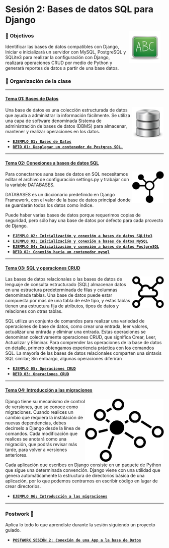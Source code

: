 # Sesión 2: Bases de datos SQL para Django

<img src="img/pizarron.png" align="right" height="100" width="100" hspace="10">


### :dart: Objetivos

Identificar las bases de datos compatibles con Django, Iniciar  e inicializará un servidor con MySQL, PostgreSQL y SQLite3 para realizar la configuración con Django, realizará operaciones CRUD por medio de Python y generará reportes de datos a partir de una base datos.


### 📂 Organización de la clase
***


#### <ins>Tema 01: Bases de Datos</ins>
<img src="img/imagen1.png" align="right" height="100" width="100">

Una base de datos es una colección estructurada de datos que ayuda a administrar la información fácilmente. Se utiliza una capa de software denominada Sistema de administración de bases de datos (DBMS) para almacenar, mantener y realizar operaciones en los datos.

 - [**`EJEMPLO 01: Bases de Datos`**](Ejemplo-01)
 - [**`RETO 01: Desplegar un contenedor de Postgres SQL.`**](Reto-01)

***
#### <ins>Tema 02: Conexiones a bases de datos SQL</ins>
<img src="img/imagen2.png" align="right" height="100" width="100">

Para conectarnos auna base de datos en SQL necesitamos editar el archivo de configuración settings.py y trabajar con la variable DATABASES.

DATABASES es un diccionario predefinido en Django Framework, con el valor de la base de datos principal donde se guardarán todos los datos como índice.

Puede haber varias bases de datos porque requerimos copias de seguridad, pero sólo hay una base de datos por defecto para cada provecto de Django.

 - [**`EJEMPLO 02: Inicialización y conexión a bases de datos SQLite3`**](Ejemplo-02)
 - [**`EJEMPLO 03: Inicialización y conexión a bases de datos MySQL`**](Ejemplo-03)
 - [**`EJEMPLO 04: Inicialización y conexión a bases de datos PostgreSQL`**](Ejemplo-04)
 - [**`RETO 02: Conexión hacia un contenedor mysql`**](Reto-02)



***

#### <ins>Tema 03: SQL y operaciones CRUD</ins>
<img src="img/imagen3.png" align="right" height="100" width="100">

Las bases de datos relacionales o las bases de datos de lenguaje de consulta estructurado (SQL) almacenan datos en una estructura predeterminada de filas y columnas denominada tablas. Una base de datos puede estar compuesta por más de una tabla de este tipo, y estas tablas tienen una estructura fija de atributos, tipos de datos y relaciones con otras tablas.


SQL utiliza un conjunto de comandos para realizar una variedad de operaciones de base de datos, como crear una entrada, leer valores, actualizar una entrada y eliminar una entrada. Estas operaciones se denominan colectivamente operaciones CRUD, que significa Crear, Leer, Actualizar y Eliminar. Para comprender las operaciones de la base de datos en detalle, primero obtengamos experiencia práctica con los comandos SQL. La mayoría de las bases de datos relacionales comparten una sintaxis SQL similar; Sin embargo, algunas operaciones diferirán

- [**`EJEMPLO 05: Operaciones CRUD`**](Ejemplo-05/Readme.md)
- [**`RETO 03: Operaciones CRUD`**](Reto-03)

***

#### <ins>Tema 04: Introducción a las migraciones</ins>
<img src="img/imagen4.png" align="right" height="200" width="250">

Django tiene su mecanismo de control de versiones, que se conoce como migraciones. Cuando realices un cambio que requiera la instalación de nuevas dependencias, debes decírselo a Django desde la línea de comandos. Cada modificación que realices se anotará como una migración, que podrás revisar más tarde, para volver a versiones anteriores.


Cada aplicación que escribes en Django consiste en un paquete de Python que sigue una determinada convención. Django viene con una utilidad que genera automáticamente la estructura de directorios básica de una aplicación, por lo que podemos centrarnos en escribir código en lugar de crear directorios.

- [**`EJEMPLO 06: Introducción a las migraciones`**](Ejemplo-06/Readme.md)

***

### Postwork :memo:
Aplica lo todo lo que aprendiste durante la sesión siguiendo un proyecto guiado.

- [**`POSTWORK SESIÓN 2: Conexión de una App a la base de Datos`**](Postwork/Readme.md)

